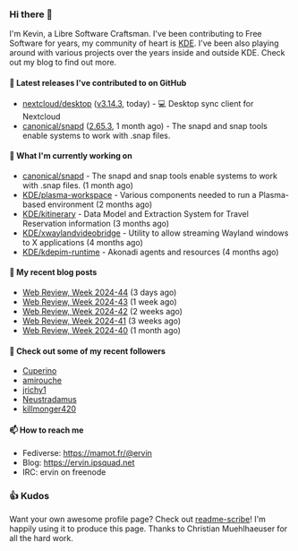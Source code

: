 ### Hi there 👋

I'm Kevin, a Libre Software Craftsman. I've been contributing to Free Software for years,
my community of heart is [KDE](https://kde.org). I've been also playing around with various
projects over the years inside and outside KDE. Check out my blog to find out more.

#### 🔭 Latest releases I've contributed to on GitHub

- [nextcloud/desktop](https://github.com/nextcloud/desktop) ([v3.14.3](https://github.com/nextcloud/desktop/releases/tag/v3.14.3), today) - 💻 Desktop sync client for Nextcloud
- [canonical/snapd](https://github.com/canonical/snapd) ([2.65.3](https://github.com/canonical/snapd/releases/tag/2.65.3), 1 month ago) - The snapd and snap tools enable systems to work with .snap files.

#### 🌱 What I'm currently working on

- [canonical/snapd](https://github.com/canonical/snapd) - The snapd and snap tools enable systems to work with .snap files. (1 month ago)
- [KDE/plasma-workspace](https://github.com/KDE/plasma-workspace) - Various components needed to run a Plasma-based environment (2 months ago)
- [KDE/kitinerary](https://github.com/KDE/kitinerary) - Data Model and Extraction System for Travel Reservation information (3 months ago)
- [KDE/xwaylandvideobridge](https://github.com/KDE/xwaylandvideobridge) - Utility to allow streaming Wayland windows to X applications (4 months ago)
- [KDE/kdepim-runtime](https://github.com/KDE/kdepim-runtime) - Akonadi agents and resources (4 months ago)

#### 📜 My recent blog posts

- [Web Review, Week 2024-44](https://ervin.ipsquad.net/blog/2024/11/01/web-review-week-2024-44/) (3 days ago)
- [Web Review, Week 2024-43](https://ervin.ipsquad.net/blog/2024/10/25/web-review-week-2024-43/) (1 week ago)
- [Web Review, Week 2024-42](https://ervin.ipsquad.net/blog/2024/10/18/web-review-week-2024-42/) (2 weeks ago)
- [Web Review, Week 2024-41](https://ervin.ipsquad.net/blog/2024/10/11/web-review-week-2024-41/) (3 weeks ago)
- [Web Review, Week 2024-40](https://ervin.ipsquad.net/blog/2024/10/04/web-review-week-2024-40/) (1 month ago)

#### 👯 Check out some of my recent followers

- [Cuperino](https://github.com/Cuperino)
- [amirouche](https://github.com/amirouche)
- [jrichy1](https://github.com/jrichy1)
- [Neustradamus](https://github.com/Neustradamus)
- [killmonger420](https://github.com/killmonger420)

#### 📫 How to reach me

- Fediverse: https://mamot.fr/@ervin
- Blog: https://ervin.ipsquad.net
- IRC: ervin on freenode

### 👍 Kudos

Want your own awesome profile page? Check out [readme-scribe](https://github.com/muesli/readme-scribe)!
I'm happily using it to produce this page. Thanks to Christian Muehlhaeuser for all the hard work.

